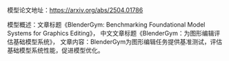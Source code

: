 模型论文地址：https://arxiv.org/abs/2504.01786

模型概述：文章标题《BlenderGym: Benchmarking Foundational Model Systems for Graphics Editing》，
中文文章标题《BlenderGym：为图形编辑评估基础模型系统》，
文章内容：BlenderGym为图形编辑任务提供基准测试，评估基础模型系统性能，促进模型优化。
